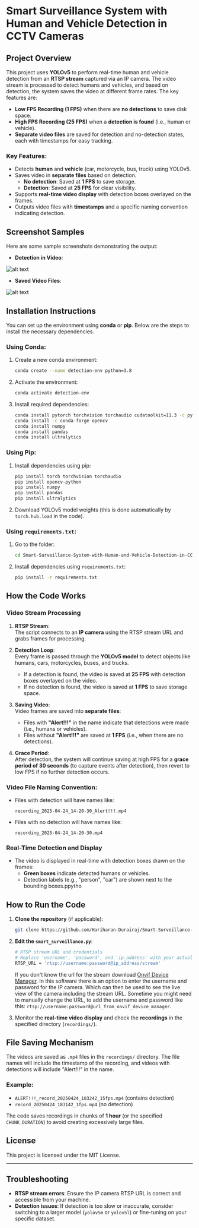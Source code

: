 # Smart Surveillance System with Human and Vehicle Detection in CCTV Cameras

## Project Overview

This project uses **YOLOv5** to perform real-time human and vehicle detection from an **RTSP stream** captured via an IP camera. The video stream is processed to detect humans and vehicles, and based on detection, the system saves the video at different frame rates. The key features are:

- **Low FPS Recording (1 FPS)** when there are **no detections** to save disk space.
- **High FPS Recording (25 FPS)** when a **detection is found** (i.e., human or vehicle).
- **Separate video files** are saved for detection and no-detection states, each with timestamps for easy tracking.

### Key Features:
- Detects **human** and **vehicle** (car, motorcycle, bus, truck) using YOLOv5.
- Saves video in **separate files** based on detection.
  - **No detection**: Saved at **1 FPS** to save storage.
  - **Detection**: Saved at **25 FPS** for clear visibility.
- Supports **real-time video display** with detection boxes overlayed on the frames.
- Outputs video files with **timestamps** and a specific naming convention indicating detection.

## Screenshot Samples

Here are some sample screenshots demonstrating the output:

- **Detection in Video**:  

![alt text](Detection.png)
  

- **Saved Video Files**:  

![alt text](FIle_naming.png)
 

## Installation Instructions

You can set up the environment using **conda** or **pip**. Below are the steps to install the necessary dependencies.

### Using Conda:
1. Create a new conda environment:
   ```bash
   conda create --name detection-env python=3.8
   ```

2. Activate the environment:
   ```bash
   conda activate detection-env
   ```

3. Install required dependencies:
   ```bash
   conda install pytorch torchvision torchaudio cudatoolkit=11.3 -c pytorch
   conda install -c conda-forge opencv
   conda install numpy
   conda install pandas
   conda install ultralytics
   ```

### Using Pip:

1. Install dependencies using pip:
   ```bash
   pip install torch torchvision torchaudio
   pip install opencv-python
   pip install numpy
   pip install pandas
   pip install ultralytics
   ```

2. Download YOLOv5 model weights (this is done automatically by `torch.hub.load` in the code).

### Using ```requirements.txt```:

1. Go to the folder:
   ```bash
   cd Smart-Surveillance-System-with-Human-and-Vehicle-Detection-in-CCTV-Cameras
   ```

2. Install dependencies using ```requirements.txt```:
   ```bash
   pip install -r requirements.txt
   ```

## How the Code Works

### Video Stream Processing
1. **RTSP Stream**:  
   The script connects to an **IP camera** using the RTSP stream URL and grabs frames for processing.

2. **Detection Loop**:  
   Every frame is passed through the **YOLOv5 model** to detect objects like humans, cars, motorcycles, buses, and trucks.
   - If a detection is found, the video is saved at **25 FPS** with detection boxes overlayed on the video.
   - If no detection is found, the video is saved at **1 FPS** to save storage space.

3. **Saving Video**:  
   Video frames are saved into **separate files**:
   - Files with **"Alert!!!"** in the name indicate that detections were made (i.e., humans or vehicles).
   - Files without **"Alert!!!"** are saved at **1 FPS** (i.e., when there are no detections).

4. **Grace Period**:  
   After detection, the system will continue saving at high FPS for a **grace period of 30 seconds** (to capture events after detection), then revert to low FPS if no further detection occurs.

### Video File Naming Convention:
- Files with detection will have names like:
  ```
  recording_2025-04-24_14-20-30_Alert!!!.mp4
  ```
- Files with no detection will have names like:
  ```
  recording_2025-04-24_14-20-30.mp4
  ```

### Real-Time Detection and Display
- The video is displayed in real-time with detection boxes drawn on the frames:
  - **Green boxes** indicate detected humans or vehicles.
  - Detection labels (e.g., "person", "car") are shown next to the bounding boxes.ppytho

## How to Run the Code

1. **Clone the repository** (if applicable):
   ```bash
   git clone https://github.com/Hariharan-Durairaj/Smart-Surveillance-System-with-Human-and-Vehicle-Detection-in-CCTV-Cameras.git
   ```

2. **Edit the ```smart_surveillance.py```**:
   ```bash
   # RTSP stream URL and credentials
   # Replace 'username', 'password', and 'ip_address' with your actual RTSP stream credentials
   RTSP_URL = 'rtsp://username:password@ip_address/stream'
   ```
    If you don't know the url for the stream download [Onvif Device Manager](https://sourceforge.net/projects/onvifdm/files/latest/download). In this software there is an option to enter the username and password for the IP camera. Which can then be used to see the live view of the camera including the stream URL. Sometime you might need to manually change the URL, to add the username and password like this:  ```rtsp://username:password@url_from_onvif_device_manager```.  

3. Monitor the **real-time video display** and check the **recordings** in the specified directory (`recordings/`).

## File Saving Mechanism

The videos are saved as `.mp4` files in the `recordings/` directory. The file names will include the timestamp of the recording, and videos with detections will include "Alert!!!" in the name.

### Example:
- `ALERT!!!_record_20250424_183242_15fps.mp4` (contains detection)
- `record_20250424_183142_1fps.mp4` (no detection)

The code saves recordings in chunks of **1 hour** (or the specified `CHUNK_DURATION`) to avoid creating excessively large files.

## License

This project is licensed under the MIT License.

---

## Troubleshooting

- **RTSP stream errors**: Ensure the IP camera RTSP URL is correct and accessible from your machine.
- **Detection issues**: If detection is too slow or inaccurate, consider switching to a larger model (`yolov5m` or `yolov5l`) or fine-tuning on your specific dataset.
